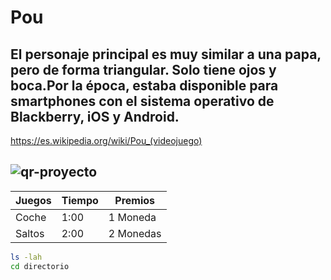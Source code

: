 # Pou
## El personaje principal es muy similar a una papa, pero de forma triangular. Solo tiene ojos y boca.Por la época, estaba disponible para smartphones con el sistema operativo de Blackberry, iOS y Android.
https://es.wikipedia.org/wiki/Pou_(videojuego) 

![qr-proyecto](https://github.com/icamanes/Redes/assets/156670475/6f690cdd-5186-4d2a-8a33-f174413c7062)
---
| Juegos |  Tiempo| Premios |
|--|--|--|
|  Coche|1:00  |  1 Moneda|
|  Saltos|  2:00| 2 Monedas |
```bash
ls -lah
cd directorio
```
